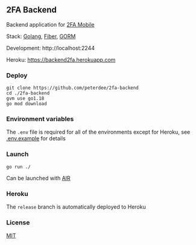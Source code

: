 ## 2FA Backend

Backend application for [2FA Mobile](https://github.com/peterdee/2fa-mobile)

Stack: [Golang](https://golang.org), [Fiber](https://gofiber.io), [GORM](https://gorm.io)

Development: http://localhost:2244

Heroku: https://backend2fa.herokuapp.com

### Deploy

```shell script
git clone https://github.com/peterdee/2fa-backend
cd ./2fa-backend
gvm use go1.18
go mod download
```

### Environment variables

The `.env` file is required for all of the environments except for Heroku, see [.env.example](.env.example) for details

### Launch

```shell script
go run ./
```

Can be launched with [AIR](https://github.com/cosmtrek/air)

### Heroku

The `release` branch is automatically deployed to Heroku

### License

[MIT](LICENSE.md)
